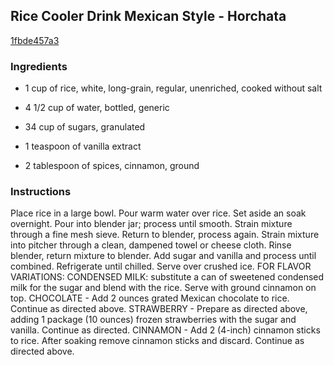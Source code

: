 ## Rice Cooler Drink Mexican Style - Horchata

[1fbde457a3](http://www.food.com/recipe/rice-cooler-drink-mexican-style-horchata-416451)

### Ingredients

 - 1 cup of rice, white, long-grain, regular, unenriched, cooked without salt

 - 4 1/2 cup of water, bottled, generic

 - 34 cup of sugars, granulated

 - 1 teaspoon of vanilla extract

 - 2 tablespoon of spices, cinnamon, ground

### Instructions

Place rice in a large bowl. Pour warm water over rice. Set aside an soak overnight. Pour into blender jar; process until smooth. Strain mixture through a fine mesh sieve. Return to blender, process again. Strain mixture into pitcher through a clean, dampened towel or cheese cloth. Rinse blender, return mixture to blender. Add sugar and vanilla and process until combined. Refrigerate until chilled. Serve over crushed ice. FOR FLAVOR VARIATIONS: CONDENSED MILK: substitute a can of sweetened condensed milk for the sugar and blend with the rice. Serve with ground cinnamon on top. CHOCOLATE - Add 2 ounces grated Mexican chocolate to rice. Continue as directed above. STRAWBERRY - Prepare as directed above, adding 1 package (10 ounces) frozen strawberries with the sugar and vanilla. Continue as directed. CINNAMON - Add 2 (4-inch) cinnamon sticks to rice. After soaking remove cinnamon sticks and discard. Continue as directed above.